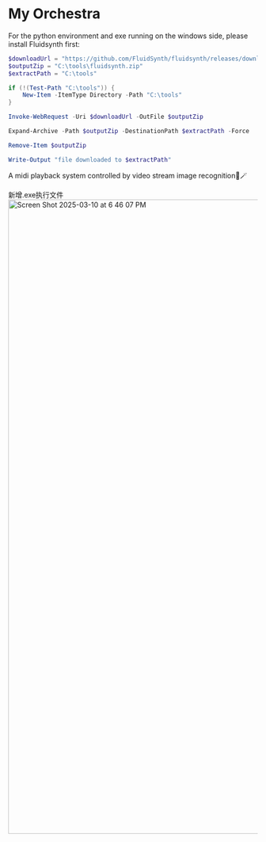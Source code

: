 # My Orchestra
For the python environment and exe running on the windows side, please install Fluidsynth first:


```powershell
$downloadUrl = "https://github.com/FluidSynth/fluidsynth/releases/download/v2.4.4/fluidsynth-2.4.4-win10-x64.zip"
$outputZip = "C:\tools\fluidsynth.zip"
$extractPath = "C:\tools"

if (!(Test-Path "C:\tools")) {
    New-Item -ItemType Directory -Path "C:\tools"
}

Invoke-WebRequest -Uri $downloadUrl -OutFile $outputZip

Expand-Archive -Path $outputZip -DestinationPath $extractPath -Force

Remove-Item $outputZip

Write-Output "file downloaded to $extractPath"
```

A midi playback system controlled by video stream image recognition🤏🪄

新增.exe执行文件
<img width="1280" alt="Screen Shot 2025-03-10 at 6 46 07 PM" src="https://github.com/user-attachments/assets/9f3439c8-0480-4b59-bcaf-55868248756d" />



